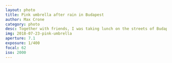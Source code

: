 ```yaml
---
layout: photo
title: Pink umbrella after rain in Budapest
author: Max Crone
category: photo
desc: Together with friends, I was taking lunch on the streets of Budapest, Hungary, when all of a sudden a rain storm fell upon us. I shot this picture from our place of shelter, right after the heaviest rain had seized.
img: 2018-07-23-pink-umbrella
aperture: 7.1
exposure: 1/400
focal: 62
iso: 2000
---
```

